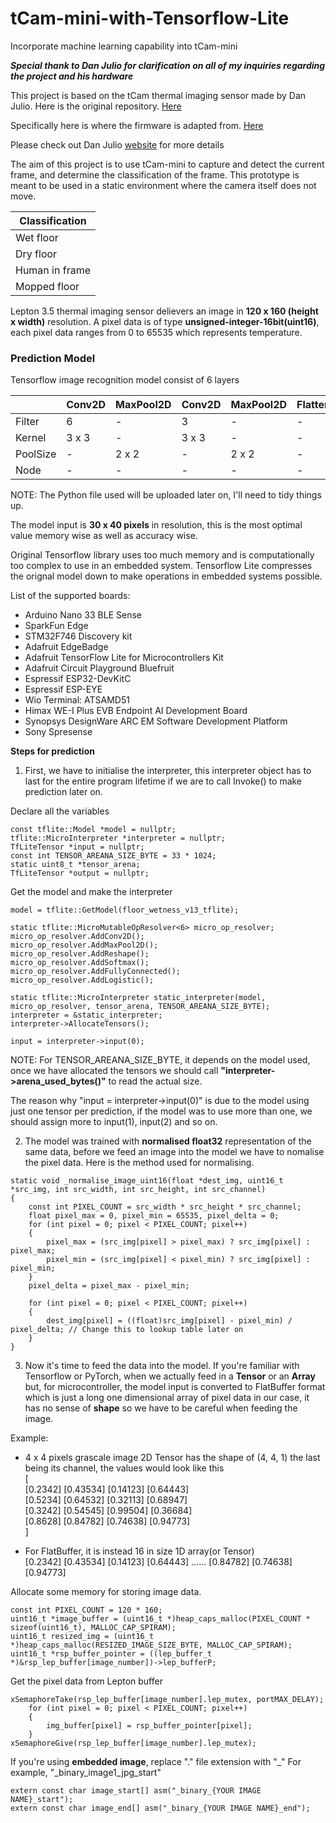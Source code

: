 # tCam-mini-with-Tensorflow-Lite
Incorporate machine learning capability into tCam-mini

***Special thank to Dan Julio for clarification on all of my inquiries regarding the project and his hardware***

This project is based on the tCam thermal imaging sensor made by Dan Julio.
Here is the original repository.
[Here](https://github.com/danjulio/tCam)

Specifically here is where the firmware is adapted from.
[Here](https://github.com/danjulio/tCam/tree/main/tCam-Mini/firmware)

Please check out Dan Julio [website](http://www.danjuliodesigns.com/products/tcam_mini.html) for more details 

The aim of this project is to use tCam-mini to capture and detect the current frame, and determine 
the classification of the frame. This prototype is meant to be used in a static environment where the camera
itself does not move.

| Classification | 
| -------------- | 
|   Wet floor    | 
|   Dry floor    | 
| Human in frame |
|  Mopped floor  |

Lepton 3.5 thermal imaging sensor delievers an image in **120 x 160 (height x width)** resolution. A pixel data is of type **unsigned-integer-16bit(uint16)**,
each pixel data ranges from 0 to 65535 which represents temperature. 

### Prediction Model

Tensorflow image recognition model consist of 6 layers

|        | Conv2D | MaxPool2D | Conv2D | MaxPool2D | Flatten | Dense |
|--------|--------|-----------|--------|-----------|---------|-------|
| Filter |    6   |     -     |   3    |     -     |    -    |   -   |
| Kernel |  3 x 3 |     -     | 3 x 3  |     -     |    -    |   -   |
|PoolSize|    -   |   2 x 2   |    -   |   2 x 2   |    -    |   -   |
| Node   |    -   |     -     |    -   |     -     |    -    |   4   |

NOTE: The Python file used will be uploaded later on, I'll need to tidy things up.

The model input is **30 x 40 pixels** in resolution, this is the most optimal value memory wise as well as accuracy wise.

Original Tensorflow library uses too much memory and is computationally too complex to use in an embedded system.
Tensorflow Lite compresses the orignal model down to make operations in embedded systems possible.

List of the supported boards:

+ Arduino Nano 33 BLE Sense
+ SparkFun Edge
+ STM32F746 Discovery kit
+ Adafruit EdgeBadge
+ Adafruit TensorFlow Lite for Microcontrollers Kit
+ Adafruit Circuit Playground Bluefruit
+ Espressif ESP32-DevKitC
+ Espressif ESP-EYE
+ Wio Terminal: ATSAMD51
+ Himax WE-I Plus EVB Endpoint AI Development Board
+ Synopsys DesignWare ARC EM Software Development Platform
+ Sony Spresense


**Steps for prediction**

1. First, we have to initialise the interpreter, this interpreter object has to last for the entire program lifetime if we are to call Invoke() to make prediction later on.

Declare all the variables
```
const tflite::Model *model = nullptr;
tflite::MicroInterpreter *interpreter = nullptr;
TfLiteTensor *input = nullptr;
const int TENSOR_AREANA_SIZE_BYTE = 33 * 1024;
static uint8_t *tensor_arena;
TfLiteTensor *output = nullptr;

```
Get the model and make the interpreter
```
model = tflite::GetModel(floor_wetness_v13_tflite);

static tflite::MicroMutableOpResolver<6> micro_op_resolver;
micro_op_resolver.AddConv2D();
micro_op_resolver.AddMaxPool2D();
micro_op_resolver.AddReshape();
micro_op_resolver.AddSoftmax();
micro_op_resolver.AddFullyConnected();
micro_op_resolver.AddLogistic();
    
static tflite::MicroInterpreter static_interpreter(model, micro_op_resolver, tensor_arena, TENSOR_AREANA_SIZE_BYTE);
interpreter = &static_interpreter;
interpreter->AllocateTensors();

input = interpreter->input(0);

```

NOTE: For TENSOR_AREANA_SIZE_BYTE, it depends on the model used, once we have allocated the tensors we should call **"interpreter->arena_used_bytes()"** to read the    actual size.

The reason why "input = interpreter->input(0)" is due to the model using just one tensor per prediction, if the model was to use more than one, we should assign more 
to input(1), input(2) and so on.


2. The model was trained with **normalised float32** representation of the same data, before we feed an image into the model we have to nomalise the pixel data. Here is the method used for normalising.
```
static void _normalise_image_uint16(float *dest_img, uint16_t *src_img, int src_width, int src_height, int src_channel)
{
    const int PIXEL_COUNT = src_width * src_height * src_channel;
    float pixel_max = 0, pixel_min = 65535, pixel_delta = 0;
    for (int pixel = 0; pixel < PIXEL_COUNT; pixel++)
    {
        pixel_max = (src_img[pixel] > pixel_max) ? src_img[pixel] : pixel_max;
        pixel_min = (src_img[pixel] < pixel_min) ? src_img[pixel] : pixel_min;
    }
    pixel_delta = pixel_max - pixel_min;

    for (int pixel = 0; pixel < PIXEL_COUNT; pixel++)
    {
        dest_img[pixel] = ((float)src_img[pixel] - pixel_min) / pixel_delta; // Change this to lookup table later on
    }
}
```
3. Now it's time to feed the data into the model. If you're familiar with Tensorflow or PyTorch, when we actually feed in a **Tensor** or an **Array** but, for microcontroller, the model input is converted to FlatBuffer format which is just a long one dimensional array of pixel data in our case, it has no sense of **shape** so we have to be careful when feeding the image.

Example:  
+ 4 x 4 pixels grascale image 2D Tensor has the shape of (4, 4, 1) the last being its channel, the values would look like this  
[  
[0.2342] [0.43534] [0.14123] [0.64443]  
[0.5234] [0.64532] [0.32113] [0.68947]  
[0.3242] [0.54545] [0.99504] [0.36684]  
[0.8628] [0.84782] [0.74638] [0.94773]  
]  

+ For FlatBuffer, it is instead 16 in size 1D array(or Tensor)  
[0.2342] [0.43534] [0.14123] [0.64443] ...... [0.84782] [0.74638] [0.94773]  

Allocate some memory for storing image data.  
```
const int PIXEL_COUNT = 120 * 160;
uint16_t *image_buffer = (uint16_t *)heap_caps_malloc(PIXEL_COUNT * sizeof(uint16_t), MALLOC_CAP_SPIRAM);
uint16_t resized_img = (uint16_t *)heap_caps_malloc(RESIZED_IMAGE_SIZE_BYTE, MALLOC_CAP_SPIRAM);
uint16_t *rsp_buffer_pointer = ((lep_buffer_t *)&rsp_lep_buffer[image_number])->lep_bufferP;
```
Get the pixel data from Lepton buffer
```
xSemaphoreTake(rsp_lep_buffer[image_number].lep_mutex, portMAX_DELAY); 
    for (int pixel = 0; pixel < PIXEL_COUNT; pixel++)
    {
        img_buffer[pixel] = rsp_buffer_pointer[pixel];
    }
xSemaphoreGive(rsp_lep_buffer[image_number].lep_mutex);
```
If you're using **embedded image**, replace "." file extension with "_"
For example, "_binary_image1_jpg_start"
```
extern const char image_start[] asm("_binary_{YOUR IMAGE NAME}_start");
extern const char image_end[] asm("_binary_{YOUR IMAGE NAME}_end");
```





